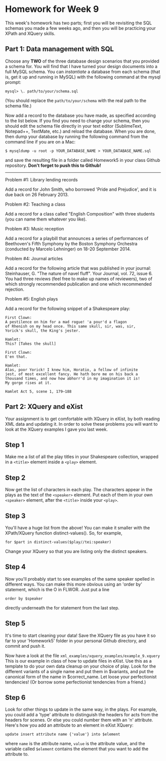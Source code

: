 Homework for Week 9
==============

This week's homework has two parts; first you will be revisiting the SQL schemas you made a few weeks ago, and then you will be practicing your XPath and XQuery skills.

Part 1: Data management with SQL
---------

Choose any **TWO** of the three database design scenarios that you provided a schema for. You will find that I have turned your design documents into a full MySQL schema. You can *instantiate* a database from each schema (that is, get it up and running in MySQL) with the following command at the mysql prompt:

	mysql> \. path/to/your/schema.sql
	
(You should replace the `path/to/your/schema` with the real path to the schema file.)

Now add a record to the database you have made, as specified according to the list below. If you find you need to change your schema, then you should edit the schema file directly in your text editor (SublimeText, Notepad++, TextMate, etc.) and reload the database. When you are done, then dump your database by running the following command from the command line if you are on a Mac:

	$ mysqldump -u root -p YOUR_DATABASE_NAME > YOUR_DATABASE_NAME.sql
	
and save the resulting file in a folder called Homework5 in your class Github repository. **Don't forget to push this to Github!**

<hr>

Problem #1: Library lending records

Add a record for John Smith, who borrowed 'Pride and Prejudice', and it is
due back on 26 February 2013.

Problem #2: Teaching a class

Add a record for a class called "English Composition" with three students
(you can name them whatever you like).

Problem #3: Music reception 

Add a record for a playbill that announces a series of performances of
Beethoven's Fifth Symphony by the Boston Symphony Orchestra (conducted by
Marcelo Lehninger) on 18-20 September 2014.

Problem #4: Journal articles

Add a record for the following article that was published in your journal:
Steinhauser, G. "The nature of navel fluff". Your Journal, vol. 72, issue
6. You had three reviews (feel free to make up names of reviewers), two of
which strongly recommended publication and one which recommended rejection.


Problem #5: English plays

Add a record for the following snippet of a Shakespeare play:

	First Clown:
	A pestilence on him for a mad rogue! 'a pour'd a flagon
	of Rhenish on my head once. This same skull, sir, was, sir,
	Yorick's skull, the King's jester.

	Hamlet:
	This? [Takes the skull]

	First Clown:
	E'en that.

	Hamlet:
	Alas, poor Yorick! I knew him, Horatio, a fellow of infinite
	jest, of most excellent fancy. He hath bore me on his back a
	thousand times, and now how abhorr'd in my imagination it is!
	My gorge rises at it.

	Hamlet Act 5, scene 1, 179–188
	
	
Part 2: XQuery and eXist
------------------------

Your assignment is to get comfortable with XQuery in eXist, by both reading XML data and updating it. In order to solve these problems you will want to look at the XQuery examples I gave you last week.

Step 1
------
Make me a list of all the play titles in your Shakespeare collection,
wrapped in a `<title>` element inside a `<play>` element.

Step 2
------
Now get the list of characters in each play. The characters appear in the
plays as the text of the `<speaker>` element. Put each of them in your own
`<speaker>` element, after the `<title>` inside your `<play>`.

Step 3
------
You'll have a huge list from the above! You can make it smaller with the
XPath/XQuery function distinct-values(). So, for example,

	for $part in distinct-values($play//tei:speaker)
		
Change your XQuery so that you are listing only the distinct speakers.

Step 4
------
Now you'll probably start to see examples of the same speaker spelled in
different ways. You can make this more obvious using an 'order by'
statement, which is the O in FLWOR. Just put a line

	order by $speaker
	
directly underneath the for statement from the last step.

Step 5
------
It's time to start cleaning your data! Save the XQuery file as you have it so far to your 'Homework5' folder in your personal Github directory, and commit and push it. 

Now have a look at the file `xml_examples/xquery_examples/example_9.xquery` This is our example in class of how to update files in eXist. Use this as a template to do your own data cleanup on your choice of play. Look for the different variants of a single name and put them in $variants, and put the canonical form of the name in $correct_name. Let loose your perfectionist tendencies! (Or borrow some perfectionist tendencies from a friend.)

Step 6
------
Look for other things to update in the same way, in the plays. For example,
you could add a 'type' attribute to distinguish the headers for acts from
the headers for scenes. Or else you could number them with an 'n'
attribute. Here's how you add an attribute to an element in eXist XQuery:

	update insert attribute name {'value'} into $element
	
where `name` is the attribute name, `value` is the attribute value, and the variable called `$element` contains the element that you want to add the attribute to.